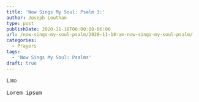 ```yaml
---
title: 'Now Sings My Soul: Psalm 3:'
author: Joseph Louthan
type: post
publishDate: 2020-11-18T06:00:00-06:00
url: /now-sings-my-soul-psalm/2020-11-18-am-now-sings-my-soul-psalm/
categories:
  - Prayers
tags:
  - 'Now Sings My Soul: Psalms'
draft: true
---
```


<pre>
<div style="font-variant: small-caps;">Lord</div>
Lorem ipsum
</pre>
